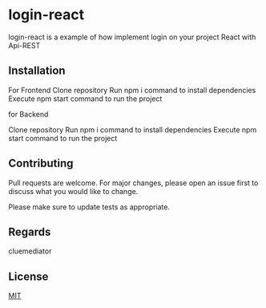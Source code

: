 # login-react

login-react is a example of how implement login on your project React with Api-REST

## Installation
For Frontend
Clone repository
Run npm i command to install dependencies
Execute npm start command to run the project

for Backend

Clone repository
Run npm i command to install dependencies
Execute npm start command to run the project


## Contributing
Pull requests are welcome. For major changes, please open an issue first to discuss what you would like to change.

Please make sure to update tests as appropriate.

## Regards
cluemediator

## License
[MIT](https://choosealicense.com/licenses/mit/)
